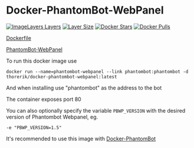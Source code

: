 Docker-PhantomBot-WebPanel
==========================
[![ImageLayers Layers](https://img.shields.io/imagelayers/layers/thorerik/docker-phantombot-webpanel/latest.svg?style=flat-square)](https://imagelayers.io/?images=thorerik/docker-phantombot-webpanel:latest) [![Layer Size](https://badge.imagelayers.io/thorerik/docker-phantombot-webpanel:latest.svg)](https://imagelayers.io/?images=thorerik/docker-phantombot-webpanel:latest) [![Docker Stars](https://img.shields.io/docker/stars/thorerik/docker-phantombot-webpanel.svg?style=flat-square)](https://hub.docker.com/r/thorerik/docker-phantombot-webpanel/) [![Docker Pulls](https://img.shields.io/docker/pulls/thorerik/docker-phantombot-webpanel.svg?style=flat-square)](https://hub.docker.com/r/thorerik/docker-phantombot-webpanel/)

[Dockerfile][1]

[PhantomBot-WebPanel][2]

To run this docker image use

    docker run --name=phantombot-webpanel --link phantombot:phantombot -d thorerik/docker-phantombot-webpanel:latest

And when installing use "phantombot" as the address to the bot

The container exposes port 80

You can also optionally specify the variable ```PBWP_VERSION``` with the desired version of Phantombot Webpanel, eg.
```
-e "PBWP_VERSION=1.5"
```

It's recommended to use this image with [Docker-PhantomBot][3]

[1]: https://github.com/thorerik/docker-phantombot/blob/master/Dockerfile
[2]: https://github.com/PhantomBot/PhantomBot-WebPanel
[3]: https://hub.docker.com/r/thorerik/phantombot/

